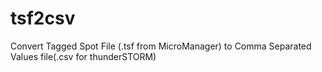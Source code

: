 # tsf2csv
Convert Tagged Spot File (.tsf from MicroManager) to Comma Separated Values file(.csv for thunderSTORM)
